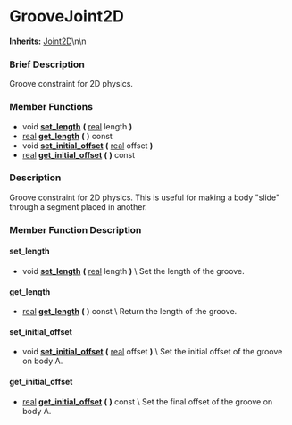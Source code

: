 #  GrooveJoint2D  
**Inherits:** [Joint2D](class_joint2d)\\n\\n
###  Brief Description  
Groove constraint for 2D physics.

###  Member Functions 
  * void  **[set_length](#set_length)**  **(** [real](class_real) length  **)**
  * [real](class_real)  **[get_length](#get_length)**  **(** **)** const
  * void  **[set_initial_offset](#set_initial_offset)**  **(** [real](class_real) offset  **)**
  * [real](class_real)  **[get_initial_offset](#get_initial_offset)**  **(** **)** const

###  Description  
Groove constraint for 2D physics. This is useful for making a body "slide" through a segment placed in another.

###  Member Function Description  

#### <a name="set_length">set_length</a>
  * void  **[set_length](#set_length)**  **(** [real](class_real) length  **)**
\\
Set the length of the groove.

#### <a name="get_length">get_length</a>
  * [real](class_real)  **[get_length](#get_length)**  **(** **)** const
\\
Return the length of the groove.

#### <a name="set_initial_offset">set_initial_offset</a>
  * void  **[set_initial_offset](#set_initial_offset)**  **(** [real](class_real) offset  **)**
\\
Set the initial offset of the groove on body A.

#### <a name="get_initial_offset">get_initial_offset</a>
  * [real](class_real)  **[get_initial_offset](#get_initial_offset)**  **(** **)** const
\\
Set the final offset of the groove on body A.
